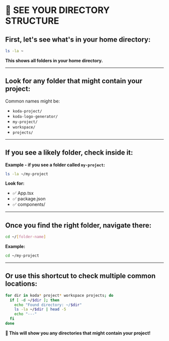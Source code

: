 # 👀 **SEE YOUR DIRECTORY STRUCTURE**

## **First, let's see what's in your home directory:**

```bash
ls -la ~
```

**This shows all folders in your home directory.**

---

## **Look for any folder that might contain your project:**

Common names might be:
- `koda-project/`
- `koda-logo-generator/` 
- `my-project/`
- `workspace/`
- `projects/`

---

## **If you see a likely folder, check inside it:**

**Example - if you see a folder called `my-project`:**
```bash
ls -la ~/my-project
```

**Look for:**
- ✅ App.tsx
- ✅ package.json
- ✅ components/

---

## **Once you find the right folder, navigate there:**
```bash
cd ~/[folder-name]
```

**Example:**
```bash
cd ~/my-project
```

---

## **Or use this shortcut to check multiple common locations:**
```bash
for dir in koda* project* workspace projects; do
  if [ -d ~/$dir ]; then
    echo "Found directory: ~/$dir"
    ls -la ~/$dir | head -5
    echo "---"
  fi
done
```

**🎯 This will show you any directories that might contain your project!**